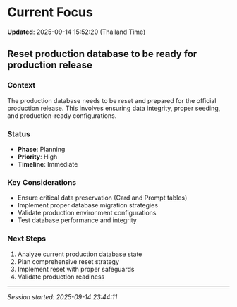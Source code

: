 # Current Focus

**Updated**: 2025-09-14 15:52:20 (Thailand Time)

## Reset production database to be ready for production release

### Context
The production database needs to be reset and prepared for the official production release. This involves ensuring data integrity, proper seeding, and production-ready configurations.

### Status
- **Phase**: Planning
- **Priority**: High
- **Timeline**: Immediate

### Key Considerations
- Ensure critical data preservation (Card and Prompt tables)
- Implement proper database migration strategies
- Validate production environment configurations
- Test database performance and integrity

### Next Steps
1. Analyze current production database state
2. Plan comprehensive reset strategy
3. Implement reset with proper safeguards
4. Validate production readiness
---

*Session started: 2025-09-14 23:44:11*